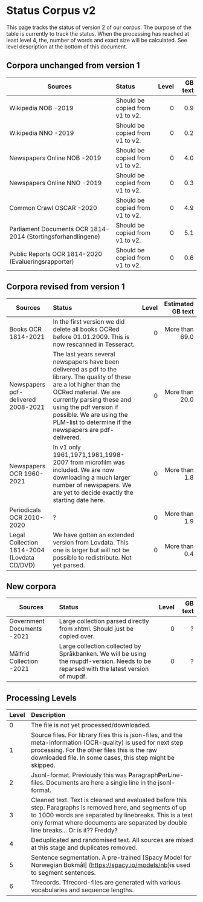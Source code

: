 # Status Corpus v2
This page tracks the status of version 2 of our corpus. The purpose of the table is currently to track the status. When the processing has reached at least level 4, the, number of words and exact size will be calculated. See level description at the bottom of this document.


## Corpora unchanged from version 1
| Sources  |   Status | Level | GB text |
| -------- |   :-----|   -----:| -----:|
| Wikipedia NOB -2019  | Should be copied from v1 to v2.| 0| 0.9 |
| Wikipedia NNO -2019 | Should be copied from v1 to v2. | 0 | 0.2 |
| Newspapers Online NOB -2019 | Should be copied from v1 to v2.| 0 | 4.0 |
| Newspapers Online NNO -2019 |  Should be copied from v1 to v2.| 0 | 0.3 |
| Common Crawl OSCAR -2020 |  Should be copied from v1 to v2. | 0 | 4.9 |
| Parliament Documents OCR 1814-2014 (Stortingsforhandlingene)  |  Should be copied from v1 to v2. | 0 | 5.1 |
| Public Reports OCR 1814-2020 (Evalueringsrapporter) |  Should be copied from v1 to v2. |0 | 0.6 |



## Corpora revised from version 1
| Sources  |   Status | Level | Estimated GB text |
| -------- |   :-----|   -----:| -----:|
| Books OCR 1814-2021| In the first version we did delete all books OCRed before 01.01.2009. This is now rescanned in Tesseract.  | 0| More than 69.0 |
| Newspapers pdf-delivered 2008-2021| The last years several newspapers have been delivered as pdf to the library. The quality of these are a lot higher than the OCRed material. We are currently parsing these and using the pdf version if possible. We are using the PLM-list to determine if the newspapers are pdf-delivered. | 0 | More than 20.0 |
| Newspapers OCR 1960-2021|  In v1 only 1961,1971,1981,1998-2007 from microfilm was included. We are now downloading a much larger number of newspapers. We are yet to decide exactly the starting date here. | 0| More than 1.8 |
| Periodicals OCR 2010-2020 |  ?|0 | More than 1.9 |
| Legal Collection 1814-2004 (Lovdata CD/DVD) |  We have gotten an extended version from Lovdata. This one is larger but will not be possible to redistribute. Not yet parsed. | 0| More than 0.4|


## New corpora
| Sources  |   Status | Level | GB text |
| -------- |   :-----|   -----:| -----:|
| Government Documents -2021  | Large collection parsed directly from xhtml. Should just be copied over.| 0| ? |
| Målfrid Collection -2021  | Large collection collected by Språkbanken. We will be using the mupdf-version. Needs to be reparsed with the latest version of mupdf.| 0| ? |




## Processing Levels
| Level  |   Description |
| -------- |   :-----|
| 0 | The file is not yet processed/downloaded. |
| 1 | Source files. For library files this is json-files, and the meta-information (OCR-quality) is used for next step processing. For the other files this is the raw downloaded file. In some cases, this step might be skipped.|
| 2 | Jsonl-format. Previously this was **P**aragraph**P**er**L**ine-files. Documents are here a single line in the jsonl-format.|
| 3 | Cleaned text. Text is cleaned and evaluated before this step. Paragraphs is removed here, and segments of up to 1000 words are separated by linebreaks. This is a text only format where documents are separated by double line breaks... Or is it?? Freddy?|
| 4 | Deduplicated and randomised text. All sources are mixed at this stage and duplicates removed.|
| 5 | Sentence segmentation. A pre-trained [Spacy Model for Norwegian Bokmål] (https://spacy.io/models/nb)is used to segment sentences.|
| 6 | Tfrecords. Tfrecord-files are generated with various vocabularies and sequence lengths.|


